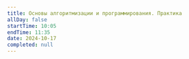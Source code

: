 ```yaml
---
title: Основы алгоритмизации и программирования. Практика
allDay: false
startTime: 10:05
endTime: 11:35
date: 2024-10-17
completed: null
---
```

